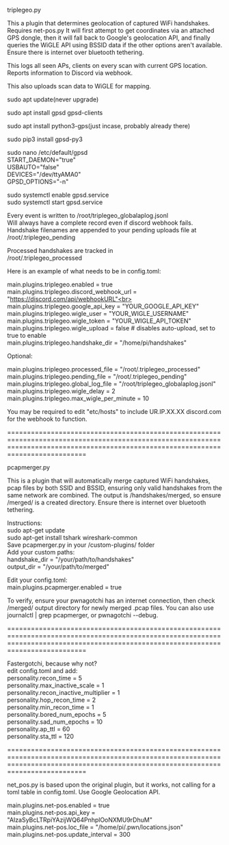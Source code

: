 

triplegeo.py 

This a plugin that determines geolocation of captured WiFi handshakes. Requires net-pos.py
It will first attempt to get coordinates via an attached GPS dongle, then it will fall back to Google's geolocation API, and finally queries the WiGLE API using BSSID data if the other options aren't available. Ensure there is internet over bluetooth tethering.

This logs all seen APs, clients on every scan with current GPS location. Reports information to Discord via webhook.

This also uploads scan data to WiGLE for mapping.

sudo apt update(never upgrade)

sudo apt install gpsd gpsd-clients

sudo apt install python3-gps(just incase, probably already there)

sudo pip3 install gpsd-py3

sudo nano /etc/default/gpsd<br>START_DAEMON="true"<br>USBAUTO="false"<br>DEVICES="/dev/ttyAMA0"<br>GPSD_OPTIONS="-n"<br>

sudo systemctl enable gpsd.service<br>
sudo systemctl start gpsd.service

Every event is written to /root/triplegeo_globalaplog.jsonl<br>Will always have a complete record even if discord webhook fails.<br>
Handshake filenames are appended to your pending uploads file at<br>
/root/.triplegeo_pending<br>

Processed handshakes are tracked in<br>
/root/.triplegeo_processed


Here is an example of what needs to be in config.toml:

main.plugins.triplegeo.enabled = true<br>
main.plugins.triplegeo.discord_webhook_url = "https://discord.com/api/webhookURL"<br>
main.plugins.triplegeo.google_api_key = "YOUR_GOOGLE_API_KEY"<br>
main.plugins.triplegeo.wigle_user = "YOUR_WIGLE_USERNAME"<br>
main.plugins.triplegeo.wigle_token = "YOUR_WIGLE_API_TOKEN"<br>
main.plugins.triplegeo.wigle_upload = false  # disables auto-upload, set to true to enable<br>
main.plugins.triplegeo.handshake_dir = "/home/pi/handshakes"<br>


Optional:

main.plugins.triplegeo.processed_file = "/root/.triplegeo_processed"<br>
main.plugins.triplegeo.pending_file = "/root/.triplegeo_pending" <br>
main.plugins.triplegeo.global_log_file = "/root/triplegeo_globalaplog.jsonl"<br>
main.plugins.triplegeo.wigle_delay = 2<br>
main.plugins.triplegeo.max_wigle_per_minute = 10<br>

You may be required to edit "etc/hosts" to include UR.IP.XX.XX discord.com for the webhook to function.


======================================================================================================================================================================================

pcapmerger.py

This is a plugin that will automatically merge captured WiFi handshakes, pcap files by both SSID and BSSID, ensuring only valid handshakes from the same network are combined. The output is /handshakes/merged, so ensure /merged/ is a created directory. Ensure there is internet over bluetooth tethering.

Instructions:<br>
sudo apt-get update<br>
sudo apt-get install tshark wireshark-common<br>
Save pcapmerger.py in your /custom-plugins/ folder<br>
Add your custom paths:<br>
handshake_dir = "/your/path/to/handshakes"<br>
output_dir = "/your/path/to/merged"<br>

Edit your config.toml:<br>
main.plugins.pcapmerger.enabled = true 

To verify, ensure your pwnagotchi has an internet connection, then check /merged/ output directory for newly merged .pcap files. You can also use journalctl | grep pcapmerger, or pwnagotchi --debug.


======================================================================================================================================================================================

Fastergotchi, because why not?<br>
edit config.toml and add:<br>
personality.recon_time = 5<br>
personality.max_inactive_scale = 1<br>
personality.recon_inactive_multiplier = 1<br>
personality.hop_recon_time = 2<br>
personality.min_recon_time = 1<br>
personality.bored_num_epochs = 5<br>
personality.sad_num_epochs =  10<br>
personality.ap_ttl = 60 <br>
personality.sta_ttl = 120<br>

======================================================================================================================================================================================

net_pos.py is based upon the original plugin, but it works, not calling for a toml table in config.toml. Use Google Geolocation API. 


main.plugins.net-pos.enabled = true<br>
main.plugins.net-pos.api_key = "AIzaSyBcLTRpiYAzijWQ64PnhplOoNXMU9rDhuM"<br>
main.plugins.net-pos.loc_file = "/home/pi/.pwn/locations.json"<br>
main.plugins.net-pos.update_interval = 300<br>


